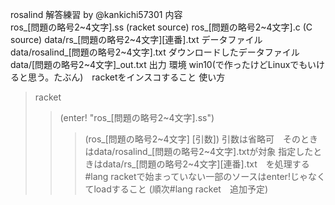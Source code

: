 rosalind 解答練習 by @kankichi57301
内容  
ros_[問題の略号2~4文字].ss (racket source)
ros_[問題の略号2~4文字].c  (C source)
data/rs_[問題の略号2~4文字][連番].txt データファイル
data/rosalind_[問題の略号2~4文字].txt ダウンロードしたデータファイル
data/[問題の略号2~4文字]_out.txt 出力
環境 win10(で作ったけどLinuxでもいけると思う。たぶん)　racketをインスコすること
使い方
>racket
>>(enter! "ros_[問題の略号2~4文字].ss")
>>>(ros_[問題の略号2~4文字] [引数])
引数は省略可　そのときはdata/rosalind_[問題の略号2~4文字].txtが対象
指定したときはdata/rs_[問題の略号2~4文字][連番].txt　を処理する
#lang racketで始まっていない一部のソースはenter!じゃなくてloadすること
(順次#lang racket　追加予定)